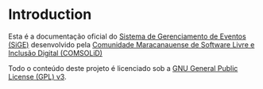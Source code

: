 # Introduction

Esta é a documentação oficial do [Sistema de Gerenciamento de Eventos \(SiGE\)](https://github.com/comsolid/sige) desenvolvido pela [Comunidade Maracanauense de Software Livre e Inclusão Digital \(COMSOLiD\)](http://comsolid.org)

Todo o conteúdo deste projeto é licenciado sob a [GNU General Public License \(GPL\) v3](https://www.gnu.org/licenses/gpl-3.0.pt-br.html).

